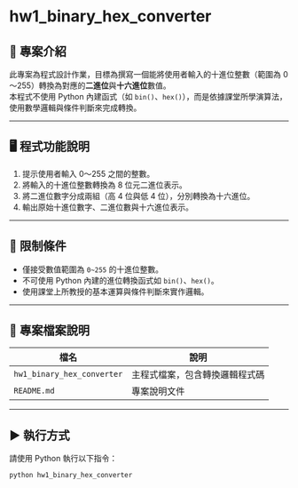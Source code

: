 # hw1_binary_hex_converter

## 📌 專案介紹

此專案為程式設計作業，目標為撰寫一個能將使用者輸入的十進位整數（範圍為 0～255）轉換為對應的**二進位**與**十六進位**數值。  
本程式不使用 Python 內建函式（如 `bin()`、`hex()`），而是依據課堂所學演算法，使用數學邏輯與條件判斷來完成轉換。

---

## 🖥️ 程式功能說明

1. 提示使用者輸入 0～255 之間的整數。
2. 將輸入的十進位整數轉換為 8 位元二進位表示。
3. 將二進位數字分成兩組（高 4 位與低 4 位），分別轉換為十六進位。
4. 輸出原始十進位數字、二進位數與十六進位表示。

---

## 🚫 限制條件

- 僅接受數值範圍為 `0~255` 的十進位整數。
- 不可使用 Python 內建的進位轉換函式如 `bin()`、`hex()`。
- 使用課堂上所教授的基本運算與條件判斷來實作邏輯。

---

## 📂 專案檔案說明

| 檔名                        | 說明                        |
|-----------------------------|-----------------------------|
| `hw1_binary_hex_converter` | 主程式檔案，包含轉換邏輯程式碼 |
| `README.md`                 | 專案說明文件                 |

---

## ▶️ 執行方式

請使用 Python 執行以下指令：

```bash
python hw1_binary_hex_converter
